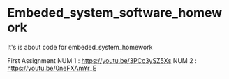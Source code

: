 # Embeded_system_software_homework
It's is about code for embeded_system_homework

First Assignment
NUM 1 : https://youtu.be/3PCc3ySZ5Xs
NUM 2 : https://youtu.be/0neFXAmYr_E
